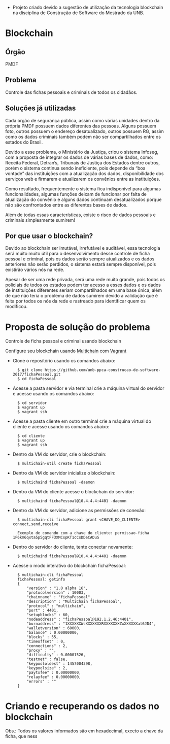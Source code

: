 * Projeto criado devido a sugestão de utilização da tecnologia blockchain na disciplina de Construção de Software do Mestrado da UNB.

# Blockchain

## Órgão

PMDF

## Problema

Controle das fichas pessoais e criminais de todos os cidadãos.

## Soluções já utilizadas

Cada órgão de segurança pública, assim como várias unidades dentro da própria PMDF possuem dados diferentes das pessoas. Alguns possuem foto, outros possuem o endereço desatualizado, outros possuem RG, assim como os dados criminais também podem não ser compartilhados entre os estados do Brasil.

Devido a esse problema, o Ministério da Justiça, criou o sistema Infoseg, com a proposta de integrar os dados de várias bases de dados, como: Receita Federal, Detran’s, Tribunais de Justiça dos Estados dentre outros, porém o sistema continua sendo ineficiente, pois depende da “boa vontade” das instituições com a atualização dos dados, disponibilidade dos serviços web e firmarem e atualizarem os convênios entre as instituições.

Como resultado, frequentemente o sistema fica indisponível para algumas funcionalidades, algumas funções deixam de funcionar por falta de atualização do convênio e alguns dados continuam desatualizados porque não são confrontados entre as diferentes bases de dados.

Além de todas essas características, existe o risco de dados pessoais e criminais simplesmente sumirem!

## Por que usar o blockchain?

Devido ao blockchain ser imutável, irrefutável e auditável, essa tecnologia será muito muito útil para o desenvolvimento desse controle de ficha pessoal e criminal, pois os dados serão sempre atualizados e os dados anteriores não serão perdidos, o sistema estará sempre disponível, pois existirão vários nós na rede.

Apesar de ser uma rede privada, será uma rede muito grande, pois todos os policiais de todos os estados podem ter acesso a esses dados e os dados de instituições diferentes seriam compartilhados em uma base única, além de que não teria o problema de dados sumirem devido a validação que é feita por todos os nós da rede e rastreado para identificar quem os modificou.


# Proposta de solução do problema

Controle de ficha pessoal e criminal usando blockchain

Configure seu blockchain usando [Multichain](http://www.multichain.com/) com [Vagrant](https://www.vagrantup.com/)

* Clone o repositório usando os comandos abaixo:

        $ git clone https://github.com/unb-ppca-construcao-de-software-2017/fichaPessoal.git
        $ cd fichaPessoal

* Acesse a pasta servidor e via terminal crie a máquina virtual do servidor e acesse usando os comandos abaixo:

        $ cd servidor
        $ vagrant up
        $ vagrant ssh

* Acesse a pasta cliente em outro terminal crie a máquina virtual do cliente e acesse usando os comandos abaixo:

        $ cd cliente
        $ vagrant up
        $ vagrant ssh

* Dentro da VM do servidor, crie o blockchain:

        $ multichain-util create fichaPessoal

* Dentro da VM do servidor inicialize o blockchain:

        $ multichaind fichaPessoal -daemon

* Dentro da VM do cliente acesse o blockchain do servidor:

        $ multichaind fichaPessoal@10.4.4.4:4401 -daemon

* Dentro da VM do servidor, adicione as permissões de conexão:

        $ multichain-cli fichaPessoal grant <CHAVE_DO_CLIENTE> connect,send,receive
        
        Exemplo de comando com a chave do cliente: permissao-ficha 1F6km6qxta5p5gqtFF3XMCspKT1cCsDDeCADuS

* Dentro do servidor do cliente, tente conectar novamente:

        $ multichaind fichaPessoal@10.4.4.4:4401 -daemon

* Acesse o modo interativo do blockchain fichaPessoal:

        $ multichain-cli fichaPessoal
        fichaPessoal: getinfo
        {
            "version" : "1.0 alpha 16",
            "protocolversion" : 10003,
            "chainname" : "fichaPessoal",
            "description" : "MultiChain fichaPessoal",
            "protocol" : "multichain",
            "port" : 4401,
            "setupblocks" : 60,
            "nodeaddress" : "fichaPessoal@192.1.2.46:4401",
            "burnaddress" : "1XXXXXXWsXXXXXXXRXXXXXXXZxXXXXXXat6JD4",
            "walletversion" : 60000,
            "balance" : 0.00000000,
            "blocks" : 55,
            "timeoffset" : 0,
            "connections" : 2,
            "proxy" : "",
            "difficulty" : 0.00001526,
            "testnet" : false,
            "keypoololdest" : 1457004398,
            "keypoolsize" : 2,
            "paytxfee" : 0.00000000,
            "relayfee" : 0.00000000,
            "errors" : ""
        }
# Criando e recuperando os dados no blockchain

Obs.: Todos os valores informados são em hexadecimal, exceto a chave da ficha, que ness